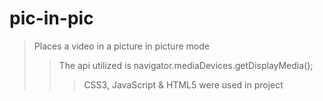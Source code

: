 # pic-in-pic

> Places a video in a picture in picture mode
>> The api utilized is navigator.mediaDevices.getDisplayMedia();
>>> CSS3,
>>> JavaScript &
>>> HTML5 were used in project
